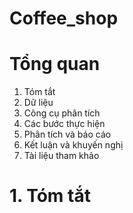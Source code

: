 # Coffee_shop
# Tổng quan
1. Tóm tắt
2. Dữ liệu 
3. Công cụ phân tích
4. Các bước thực hiện
5. Phân tích và báo cáo
6. Kết luận và khuyến nghị
7. Tài liệu tham khảo

# 1. Tóm tắt
